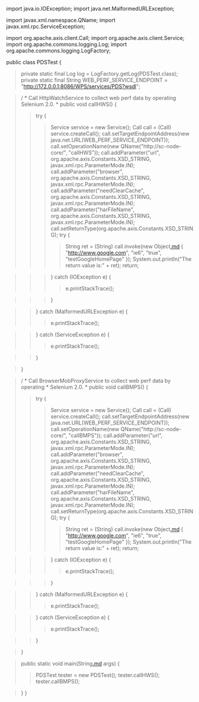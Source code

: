 import java.io.IOException;
import java.net.MalformedURLException;

import javax.xml.namespace.QName;
import javax.xml.rpc.ServiceException;

import org.apache.axis.client.Call;
import org.apache.axis.client.Service;
import org.apache.commons.logging.Log;
import org.apache.commons.logging.LogFactory;

public class PDSTest {
> private static final Log log = LogFactory.getLog(PDSTest.class);
> private static final String WEB\_PERF\_SERVICE\_ENDPOINT = "http://172.0.0.1:8086/WPS/services/PDS?wsdl";

> /
    * Call HttpWatchService to collect web perf data by operating Selenium 2.0.
    * 
> public void callHWS() {
> > try {
> > > Service service = new Service();
> > > Call call = (Call) service.createCall();
> > > call.setTargetEndpointAddress(new java.net.URL(WEB\_PERF\_SERVICE\_ENDPOINT));
> > > call.setOperationName(new QName("http://sc-node-core/", "callHWS"));
> > > call.addParameter("url", org.apache.axis.Constants.XSD\_STRING, javax.xml.rpc.ParameterMode.IN);
> > > call.addParameter("browser", org.apache.axis.Constants.XSD\_STRING, javax.xml.rpc.ParameterMode.IN);
> > > call.addParameter("needClearCache", org.apache.axis.Constants.XSD\_STRING, javax.xml.rpc.ParameterMode.IN);
> > > call.addParameter("harFileName", org.apache.axis.Constants.XSD\_STRING, javax.xml.rpc.ParameterMode.IN);
> > > call.setReturnType(org.apache.axis.Constants.XSD\_STRING);
> > > try {
> > > > String ret = (String) call.invoke(new Object[.md](.md) { "http://www.google.com", "ie6", "true", "testGoogleHomePage" });
> > > > System.out.println("The return value is:" + ret);
> > > > return;

> > > } catch (IOException e) {
> > > > e.printStackTrace();

> > > }

> > } catch (MalformedURLException e) {
> > > e.printStackTrace();

> > } catch (ServiceException e) {
> > > e.printStackTrace();

> > }

> }

> /
    * Call BrowserMobProxyService to collect web perf data by operating
    * Selenium 2.0.
    * 
> public void callBMPS() {
> > try {
> > > Service service = new Service();
> > > Call call = (Call) service.createCall();
> > > call.setTargetEndpointAddress(new java.net.URL(WEB\_PERF\_SERVICE\_ENDPOINT));
> > > call.setOperationName(new QName("http://sc-node-core/", "callBMPS"));
> > > call.addParameter("url", org.apache.axis.Constants.XSD\_STRING, javax.xml.rpc.ParameterMode.IN);
> > > call.addParameter("browser", org.apache.axis.Constants.XSD\_STRING, javax.xml.rpc.ParameterMode.IN);
> > > call.addParameter("needClearCache", org.apache.axis.Constants.XSD\_STRING, javax.xml.rpc.ParameterMode.IN);
> > > call.addParameter("harFileName", org.apache.axis.Constants.XSD\_STRING, javax.xml.rpc.ParameterMode.IN);
> > > call.setReturnType(org.apache.axis.Constants.XSD\_STRING);
> > > try {
> > > > String ret = (String) call.invoke(new Object[.md](.md) { "http://www.google.com", "ie6", "true", "testGoogleHomePage" });
> > > > System.out.println("The return value is:" + ret);
> > > > return;

> > > } catch (IOException e) {
> > > > e.printStackTrace();

> > > }

> > } catch (MalformedURLException e) {
> > > e.printStackTrace();

> > } catch (ServiceException e) {
> > > e.printStackTrace();

> > }

> }

> public static void main(String[.md](.md) args) {
> > PDSTest tester = new PDSTest();
> > tester.callHWS();
> > tester.callBMPS();

> }
}